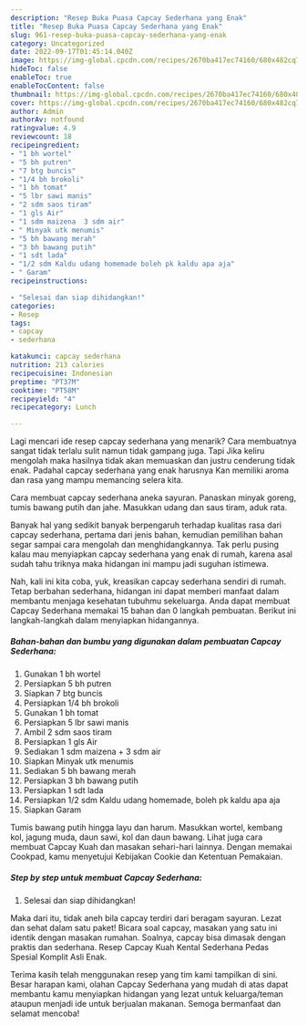 ```yaml
---
description: "Resep Buka Puasa Capcay Sederhana yang Enak"
title: "Resep Buka Puasa Capcay Sederhana yang Enak"
slug: 961-resep-buka-puasa-capcay-sederhana-yang-enak
category: Uncategorized
date: 2022-09-17T01:45:14.040Z
image: https://img-global.cpcdn.com/recipes/2670ba417ec74160/680x482cq70/capcay-sederhana-foto-resep-utama.jpg
hideToc: false
enableToc: true
enableTocContent: false
thumbnail: https://img-global.cpcdn.com/recipes/2670ba417ec74160/680x482cq70/capcay-sederhana-foto-resep-utama.jpg
cover: https://img-global.cpcdn.com/recipes/2670ba417ec74160/680x482cq70/capcay-sederhana-foto-resep-utama.jpg
author: Admin
authorAv: notfound
ratingvalue: 4.9
reviewcount: 18
recipeingredient:
- "1 bh wortel"
- "5 bh putren"
- "7 btg buncis"
- "1/4 bh brokoli"
- "1 bh tomat"
- "5 lbr sawi manis"
- "2 sdm saos tiram"
- "1 gls Air"
- "1 sdm maizena  3 sdm air"
- " Minyak utk menumis"
- "5 bh bawang merah"
- "3 bh bawang putih"
- "1 sdt lada"
- "1/2 sdm Kaldu udang homemade boleh pk kaldu apa aja"
- " Garam"
recipeinstructions:

- "Selesai dan siap dihidangkan!"
categories:
- Resep
tags:
- capcay
- sederhana

katakunci: capcay sederhana 
nutrition: 213 calories
recipecuisine: Indonesian
preptime: "PT37M"
cooktime: "PT58M"
recipeyield: "4"
recipecategory: Lunch

---
```



Lagi mencari ide resep capcay sederhana yang menarik? Cara membuatnya sangat tidak terlalu sulit namun tidak gampang juga. Tapi Jika keliru mengolah maka hasilnya tidak akan memuaskan dan justru cenderung tidak enak. Padahal capcay sederhana yang enak harusnya Kan memiliki aroma dan rasa yang mampu memancing selera kita.


Cara membuat capcay sederhana aneka sayuran. Panaskan minyak goreng, tumis bawang putih dan jahe. Masukkan udang dan saus tiram, aduk rata.

Banyak hal yang sedikit banyak berpengaruh terhadap kualitas rasa dari capcay sederhana, pertama dari jenis bahan, kemudian pemilihan bahan segar sampai cara mengolah dan menghidangkannya. Tak perlu pusing kalau mau menyiapkan capcay sederhana yang enak di rumah, karena asal sudah tahu triknya maka hidangan ini mampu jadi suguhan istimewa.


Nah, kali ini kita coba, yuk, kreasikan capcay sederhana sendiri di rumah. Tetap berbahan sederhana, hidangan ini dapat memberi manfaat dalam membantu menjaga kesehatan tubuhmu sekeluarga. Anda dapat membuat Capcay Sederhana memakai 15 bahan dan 0 langkah pembuatan. Berikut ini langkah-langkah dalam menyiapkan hidangannya.

<!--inarticleads1-->

##### Bahan-bahan dan bumbu yang digunakan dalam pembuatan Capcay Sederhana:

1. Gunakan 1 bh wortel
1. Persiapkan 5 bh putren
1. Siapkan 7 btg buncis
1. Persiapkan 1/4 bh brokoli
1. Gunakan 1 bh tomat
1. Persiapkan 5 lbr sawi manis
1. Ambil 2 sdm saos tiram
1. Persiapkan 1 gls Air
1. Sediakan 1 sdm maizena + 3 sdm air
1. Siapkan  Minyak utk menumis
1. Sediakan 5 bh bawang merah
1. Persiapkan 3 bh bawang putih
1. Persiapkan 1 sdt lada
1. Persiapkan 1/2 sdm Kaldu udang homemade, boleh pk kaldu apa aja
1. Siapkan  Garam


Tumis bawang putih hingga layu dan harum. Masukkan wortel, kembang kol, jagung muda, daun sawi, kol dan daun bawang. Lihat juga cara membuat Capcay Kuah dan masakan sehari-hari lainnya. Dengan memakai Cookpad, kamu menyetujui Kebijakan Cookie dan Ketentuan Pemakaian. 

<!--inarticleads2-->

##### Step by step untuk membuat Capcay Sederhana:


1. Selesai dan siap dihidangkan!

Maka dari itu, tidak aneh bila capcay terdiri dari beragam sayuran. Lezat dan sehat dalam satu paket! Bicara soal capcay, masakan yang satu ini identik dengan masakan rumahan. Soalnya, capcay bisa dimasak dengan praktis dan sederhana. Resep Capcay Kuah Kental Sederhana Pedas Spesial Komplit Asli Enak. 

Terima kasih telah menggunakan resep yang tim kami tampilkan di sini. Besar harapan kami, olahan Capcay Sederhana yang mudah di atas dapat membantu kamu menyiapkan hidangan yang lezat untuk keluarga/teman ataupun menjadi ide untuk berjualan makanan. Semoga bermanfaat dan selamat mencoba!

